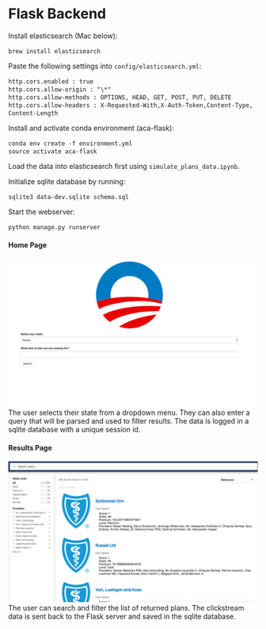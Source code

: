 # Flask Backend

Install elasticsearch (Mac below):

    brew install elasticsearch

Paste the following settings into `config/elasticsearch.yml`:

    http.cors.enabled : true  
    http.cors.allow-origin : "\*"
    http.cors.allow-methods : OPTIONS, HEAD, GET, POST, PUT, DELETE
    http.cors.allow-headers : X-Requested-With,X-Auth-Token,Content-Type, Content-Length

Install and activate conda environment (aca-flask):

    conda env create -f environment.yml
    source activate aca-flask    

Load the data into elasticsearch first using `simulate_plans_data.ipynb`.  

Initialize sqlite database by running:

    sqlite3 data-dev.sqlite schema.sql

Start the webserver:

    python manage.py runserver

#### Home Page
![home](screenshots/v3-ss1.png)
The user selects their state from a dropdown menu. They can also enter a query that will be parsed and used to filter results. The data is logged in a sqlite database with a unique session id.

#### Results Page
![result](screenshots/v3-ss2.png)
The user can search and filter the list of returned plans. The clickstream data is sent back to the Flask server and saved in the sqlite database.
